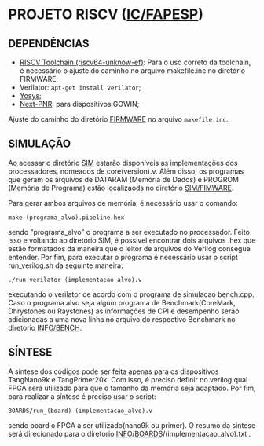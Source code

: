 
# PROJETO RISCV ([IC/FAPESP](https://bv.fapesp.br/pt/bolsas/216904/risc-v-superescalar-com-despacho-duplo-para-fpgas/))

## DEPENDÊNCIAS

- [RISCV Toolchain (riscv64-unknow-ef)](https://github.com/sifive/freedom-tools/releases): Para o uso correto da toolchain, é necessário o ajuste do caminho no arquivo makefile.inc no diretório FIRMWARE;
- Verilator: `apt-get install verilator`;
- [Yosys](https://github.com/YosysHQ/yosys);
- [Next-PNR](https://github.com/YosysHQ/apicula): para dispositivos GOWIN;

Ajuste do caminho do diretório [FIRMWARE](FIRMWARE) no arquivo `makefile.inc`.

## SIMULAÇÃO

Ao acessar o diretório [SIM](SIM) estarão disponíveis as implementações dos processadores, nomeados de core(version).v. Além disso, os programas que geram os arquivos de DATARAM (Memória de Dados) e PROGROM (Memória de Programa) estão localizaods no diretório [SIM/FIMWARE](SIM/FIRMWARE).

Para gerar ambos arquivos de memória, é necessário usar o comando:

	make (programa_alvo).pipeline.hex

sendo "programa_alvo" o programa a ser executado no processador. Feito isso e voltando ao diretório SIM, é possivel encontrar dois 
arquivos .hex que estão formatados da maneira que o leitor de arquivos do Verilog consegue entender. Por fim, para executar o programa é
necessário usar o script run_verilog.sh da seguinte maneira:
	
	./run_verilator (implementacao_alvo).v

executando o verilator de acordo com o programa de simulacao bench.cpp. Caso o programa alvo seja algum programa de Benchmark(CoreMark, Dhrystones 
ou Raystones) as informações de CPI e desempenho serão adicionadas a uma nova linha no arquivo do respectivo Benchmark no diretorio [INFO/BENCH](INFO/BENCH).

## SÍNTESE

A síntese dos códigos pode ser feita apenas para os dispositivos TangNano9k e TangPrimer20k. Com isso, é preciso definir no verilog qual FPGA será utilizado para que o tamanho da memória seja adaptado. Por fim, para realizar a síntese é preciso usar o script:
	
	BOARDS/run_(board) (implementacao_alvo).v

sendo board o FPGA a ser utilizado(nano9k ou primer). O resumo da sintese será direcionado para o diretorio [INFO/BOARDS](INFO/BOARDS)/(implementacao_alvo).txt .
